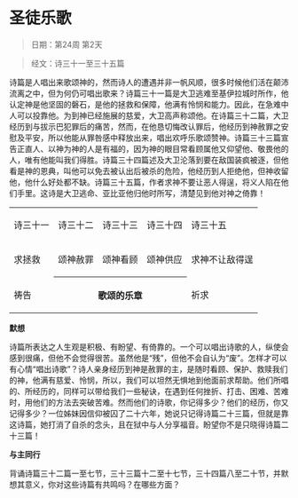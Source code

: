 # 圣徒乐歌 

> 日期：第24周 第2天

> 经文：诗三十一至三十五篇

诗篇是人唱出来歌颂神的，然而诗人的遭遇并非一帆风顺，很多时候他们活在颠沛流离之中，但为何仍可唱出歌来？诗篇三十一篇是大卫逃难至基伊拉城时所作，他认定神是他坚固的磐石，是他的拯救和保障，他满有怜悯和能力。因此，在急难中人可以投靠他。为到神已经施展的慈爱，大卫高声称颂他。在诗篇三十二篇，大卫经历到与拔示巴犯罪后的痛苦，然而，在他恳切悔改认罪后，他经历到神赦罪之安慰及平安，所以他能从罪咎感中释放出来，唱出欢呼乐歌颂赞神。诗篇三十三篇宣告正直人、以神为神的人是有福的，因为神的眼目常看顾属他又仰望他、敬畏他的人，唯有他能叫我们得胜。诗篇三十四篇述及大卫沦落到要在敌国装疯被逐，但他看是神的恩典，叫他可以免去被认出后被杀的危险，他经历到人拒绝他，但神收留他，他什么好处都不缺。诗篇三十五篇，作者求神不要让恶人得逞，将义人陷在他们手里。这诗是大卫逃命、亚比亚他归他时所写，清楚见到他对神之倚靠！

<table>
 <tbody>
  <tr>
   <td><p>诗三十一</p></td>
   <td><p>诗三十二</p></td>
   <td><p>诗三十三</p></td>
   <td><p>诗三十四</p></td>
   <td><p>诗三十五</p></td>
  </tr>
  <tr>
   <td><p>求拯救</p></td>
   <td><p>颂神赦罪</p></td>
   <td><p>颂神看顾</p></td>
   <td><p>颂神供应</p></td>
   <td><p>求神不让敌得逞</p></td>
  </tr>
  <tr>
   <td><p>祷告</p></td>
   <th colspan="3"><p>歌颂的乐章</p></th>
   <td><p>祈求</p></td>
  </tr>
 </tbody>
</table>

**默想**

诗篇所表达之人生观是积极、有盼望、有倚靠的。一个可以唱出诗歌的人，纵使会感到很痛，但他不会觉得很苦。虽然他是“残”，但他不会自认为“废”。怎样才可以有心情“唱出诗歌”？诗人亲身经历到神是赦罪的主，是随时看顾、保护、救赎我们的神，他满有慈爱、怜悯，所以，我们可以坦然无惧地到他面前求帮助。他们所唱的、所经历的，同样可以带给我们一些秘诀，在遇到任何挫折、打击、困难、苦难时，用他们的方法去突破苦难。然而他们的诗歌，你记得多少？他们的经历，你又记得多少？一位姊妹因信仰被囚了二十六年，她说只记得诗篇二十三篇，但就是靠这诗篇，她打消了自杀的念头，且在狱中与人分享福音。盼望你不是只晓得诗篇二十三篇！

**与主同行**

背诵诗篇三十二篇一至七节，三十三篇十二至十七节，三十四篇八至二十节，并默想其意义，你对这些诗篇有共鸣吗？在哪些方面？

